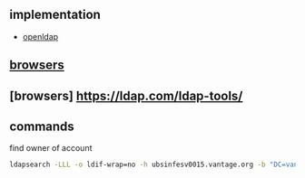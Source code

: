 ## implementation
* [openldap](https://www.openldap.org/)

## [browsers](https://ldapwiki.com/wiki/LDAP%20Browsers)
## [browsers] https://ldap.com/ldap-tools/

## commands
find owner of account
```sh
ldapsearch -LLL -o ldif-wrap=no -h ubsinfesv0015.vantage.org -b "DC=vantage,DC=org" samaccountname=pen_import-s
```
